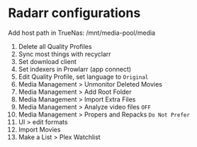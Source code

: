 # Radarr configurations

Add host path in TrueNas: /mnt/media-pool/media

1. Delete all Quality Profiles
2. Sync most things with recyclarr
3. Set download client
4. Set indexers in Prowlarr (app connect)
5. Edit Quality Profile, set language to `Original`
6. Media Management > Unmonitor Deleted Movies
7. Media Management > Add Root Folder
8. Media Management > Import Extra Files
9. Media Management > Analyze video files `OFF`
10. Media Management > Propers and Repacks `Do Not Prefer`
11. UI > edit formats
12. Import Movies
13. Make a List > Plex Watchlist